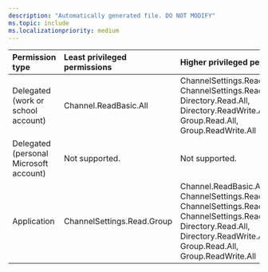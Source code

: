 ```yaml
---
description: "Automatically generated file. DO NOT MODIFY"
ms.topic: include
ms.localizationpriority: medium
---
```


|Permission type|Least privileged permissions|Higher privileged permissions|
|:---|:---|:---|
|Delegated (work or school account)|Channel.ReadBasic.All|ChannelSettings.Read.All, ChannelSettings.ReadWrite.All, Directory.Read.All, Directory.ReadWrite.All, Group.Read.All, Group.ReadWrite.All|
|Delegated (personal Microsoft account)|Not supported.|Not supported.|
|Application|ChannelSettings.Read.Group|Channel.ReadBasic.All, ChannelSettings.Read.All, ChannelSettings.ReadWrite.All, ChannelSettings.ReadWrite.Group, Directory.Read.All, Directory.ReadWrite.All, Group.Read.All, Group.ReadWrite.All|

